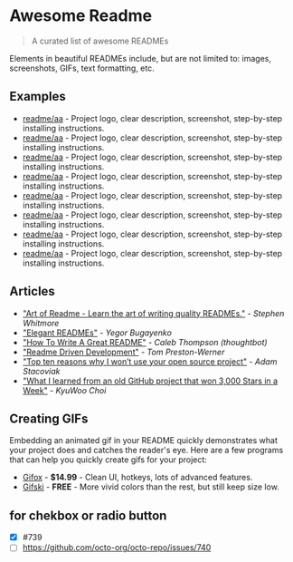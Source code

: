 # Awesome Readme

> A curated list of awesome READMEs

Elements in beautiful READMEs include, but are not limited to: images, screenshots, GIFs, text formatting, etc.

## Examples

- [readme/aa](https://github.com/SutharArun2001/aa) - Project logo, clear description, screenshot, step-by-step installing instructions.
- [readme/aa](https://github.com/SutharArun2001/aa) - Project logo, clear description, screenshot, step-by-step installing instructions.
- [readme/aa](https://github.com/SutharArun2001/aa) - Project logo, clear description, screenshot, step-by-step installing instructions.
- [readme/aa](https://github.com/SutharArun2001/aa) - Project logo, clear description, screenshot, step-by-step installing instructions.
- [readme/aa](https://github.com/SutharArun2001/aa) - Project logo, clear description, screenshot, step-by-step installing instructions.
- [readme/aa](https://github.com/SutharArun2001/aa) - Project logo, clear description, screenshot, step-by-step installing instructions.
- [readme/aa](https://github.com/SutharArun2001/aa) - Project logo, clear description, screenshot, step-by-step installing instructions.
- [readme/aa](https://github.com/SutharArun2001/aa) - Project logo, clear description, screenshot, step-by-step installing instructions.

## Articles

- ["Art of Readme - Learn the art of writing quality READMEs."](https://github.com/hackergrrl/art-of-readme#readme) - *Stephen Whitmore*
- ["Elegant READMEs"](https://www.yegor256.com/2019/04/23/elegant-readme.html) - *Yegor Bugayenko*
- ["How To Write A Great README"](https://thoughtbot.com/blog/how-to-write-a-great-readme) - *Caleb Thompson (thoughtbot)*
- ["Readme Driven Development"](https://tom.preston-werner.com/2010/08/23/readme-driven-development.html) - *Tom Preston-Werner*
- ["Top ten reasons why I won’t use your open source project"](https://changelog.com/posts/top-ten-reasons-why-i-wont-use-your-open-source-project) - *Adam Stacoviak*
- ["What I learned from an old GitHub project that won 3,000 Stars in a Week"](https://www.freecodecamp.org/news/what-i-learned-from-an-old-github-project-that-won-3-000-stars-in-a-week-628349a5ee14/) - *KyuWoo Choi*

## Creating GIFs

Embedding an animated gif in your README quickly demonstrates what your project does and catches the reader's eye. Here are a few programs that can help you quickly create gifs for your project:

- [Gifox](https://gifox.app) - **$14.99** - Clean UI, hotkeys, lots of advanced features.
- [Gifski](https://github.com/sindresorhus/Gifski#readme) - **FREE** - More vivid colors than the rest, but still keep size low.

## for chekbox or radio button
- [x] #739
- [ ] https://github.com/octo-org/octo-repo/issues/740
